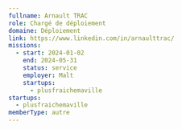```yaml
---
fullname: Arnault TRAC
role: Chargé de déploiement
domaine: Déploiement
link: https://www.linkedin.com/in/arnaulttrac/
missions:
  - start: 2024-01-02
    end: 2024-05-31
    status: service
    employer: Malt
    startups:
      - plusfraichemaville
startups:
  - plusfraichemaville
memberType: autre
---
```

